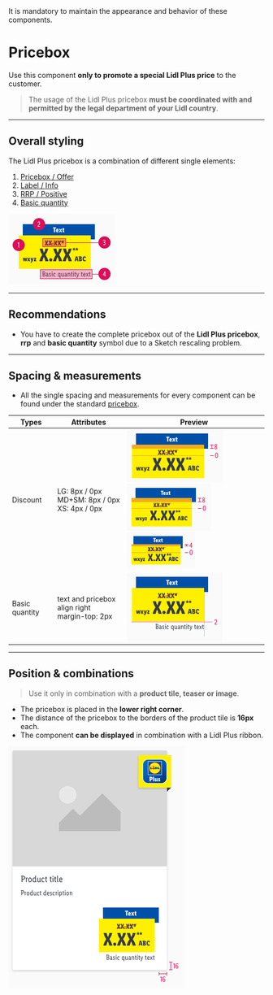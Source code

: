 <AlertWarning alertHeadline="Not modifiable">
 It is mandatory to maintain the appearance and behavior of these components.
</AlertWarning>

# Pricebox

Use this component **only to promote a special Lidl Plus price** to the customer.

> The usage of the Lidl Plus pricebox **must be coordinated with and permitted by the legal department of your Lidl country**.

---

## Overall styling

The Lidl Plus pricebox is a combination of different single elements:

1. [Pricebox / Offer](../../Components/Pricebox/Pricebox.md#overall-styling)
2. [Label / Info](../../Components/Pricebox/Pricebox.md#label)
3. [RRP / Positive](../../Components/Pricebox/Pricebox.md#discount)
4. [Basic quantity](../../Components/Pricebox/Pricebox.md#basic-quantity)

![Lidl Plus: pricebox](assets/variants/pricebox@1x.png)

---

## Recommendations

- You have to create the complete pricebox out of the **Lidl Plus pricebox**, **rrp** and **basic quantity** symbol due to a Sketch rescaling problem.

---

## Spacing & measurements

- All the single spacing and measurements for every component can be found under the standard [pricebox](../../Components/Pricebox/Pricebox.md#spacing--measurements).

| Types | Attributes | Preview |
|---|---|---|
| Discount | LG: 8px / 0px<br>MD+SM: 8px / 0px<br> XS: 4px / 0px | ![discount LG](assets/measurements/rrp/small/LG@1x.png) ![discount SM-MD](assets/measurements/rrp/small/SM-MD@1x.png) ![discount XS](assets/measurements/rrp/small/XS@1x.png) |
| Basic quantity | text and pricebox align right <br> margin-top: 2px | ![special offer](assets/position/basic-quantity@1x.png) |

---

## Position & combinations

> Use it only in combination with a **product tile, teaser or image**.

- The pricebox is placed in the **lower right corner**.
- The distance of the pricebox to the borders of the product tile is **16px** each.
- The component **can be displayed** in combination with a Lidl Plus ribbon.

![position](assets/position/pricebox@1x.png)
